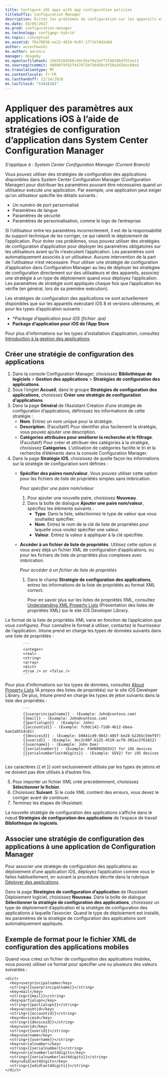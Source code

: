 ```yaml
---
title: Configure iOS apps with app configuration policies
titleSuffix: Configuration Manager
description: Évitez les problèmes de configuration sur les appareils exécutant iOS 8 ou version ultérieure en déployant des stratégies de configuration des applications sur les appareils avant que les utilisateurs exécutent les applications.
ms.date: 03/05/2017
ms.prod: configuration-manager
ms.technology: configmgr-hybrid
ms.topic: conceptual
ms.assetid: f0a78038-ea22-4826-9c07-1771b7dd2e8d
author: aczechowski
ms.author: aaroncz
manager: dougeby
ms.openlocfilehash: 19b55204566c49c95e76a3eff3f88206df553e13
ms.sourcegitcommit: 48098f9fb2f447672bf36d50c9f58a3d26acb9ed
ms.translationtype: MT
ms.contentlocale: fr-FR
ms.lasthandoff: 12/14/2018
ms.locfileid: "53416161"
---
```

# <a name="apply-settings-to-ios-apps-with-app-configuration-policies-in-system-center-configuration-manager"></a>Appliquer des paramètres aux applications iOS à l’aide de stratégies de configuration d’application dans System Center Configuration Manager

*S’applique à : System Center Configuration Manager (Current Branch)*


Vous pouvez utiliser des stratégies de configuration des applications disponibles dans System Center Configuration Manager (Configuration Manager) pour distribuer les paramètres pouvant être nécessaires quand un utilisateur exécute une application. Par exemple, une application peut exiger qu’un utilisateur spécifie les détails suivants :
- Un numéro de port personnalisé
- Paramètres de langue
- Paramètres de sécurité
- Paramètres de personnalisation, comme le logo de l’entreprise

Si l’utilisateur entre les paramètres incorrectement, il est de la responsabilité du support technique de les corriger, ce qui ralentit le déploiement de l’application.
Pour éviter ces problèmes, vous pouvez utiliser des stratégies de configuration d’application pour déployer les paramètres obligatoires sur les utilisateurs avant qu’ils n’exécutent l’application. Les paramètres sont automatiquement associés à un utilisateur. Aucune intervention de la part de l’utilisateur n’est nécessaire.
Pour utiliser une stratégie de configuration d’application dans Configuration Manager au lieu de déployer les stratégies de configuration directement sur des utilisateurs et des appareils, associez une stratégie à un type de déploiement quand vous déployez l’application. Les paramètres de stratégie sont appliqués chaque fois que l’application les vérifie (en général, lors de sa première exécution).

Les stratégies de configuration des applications ne sont actuellement disponibles que sur les appareils exécutant iOS 8 et versions ultérieures, et pour les types d’application suivants :

- **Package d’application pour iOS (fichier *.ipa)**
- **Package d’application pour iOS de l’App Store**

Pour plus d’informations sur les types d’installation d’application, consultez [Introduction à la gestion des applications](/sccm/apps/understand/introduction-to-application-management).

## <a name="create-an-app-configuration-policy"></a>Créer une stratégie de configuration des applications

1. Dans la console Configuration Manager, choisissez **Bibliothèque de logiciels** > **Gestion des applications** > **Stratégies de configuration des applications**.
2. Sous l’onglet **Accueil**, dans le groupe **Stratégies de configuration des applications**, choisissez **Créer une stratégie de configuration d’applications**.
3. Dans la page **Général** de l’Assistant Création d’une stratégie de configuration d’applications, définissez les informations de cette stratégie :
   - **Nom**. Entrez un nom unique pour la stratégie.
   - **Description**. (Facultatif) Pour identifier plus facilement la stratégie, vous pouvez ajouter une description.
   - **Catégories attribuées pour améliorer la recherche et le filtrage**. (Facultatif) Pour créer et attribuer des catégories à la stratégie, choisissez **Catégories**. L’utilisation de catégories facilite le tri et la recherche d’éléments dans la console Configuration Manager.
4. Dans la page **Stratégie iOS**, choisissez de quelle façon les informations sur la stratégie de configuration sont définies :
   - **Spécifier des paires nom/valeur**. Vous pouvez utiliser cette option pour les fichiers de liste de propriétés simples sans imbrication.

      *Pour spécifier une paire nom/valeur*
        1. Pour ajouter une nouvelle paire, choisissez **Nouveau**.
        2. Dans la boîte de dialogue **Ajouter une paire nom/valeur**, spécifiez les éléments suivants :
            - **Type**. Dans la liste, sélectionnez le type de valeur que vous souhaitez spécifier.
            - **Nom**. Entrez le nom de la clé de liste de propriétés pour laquelle vous voulez spécifier une valeur.
            - **Valeur**. Entrez la valeur à appliquer à la clé spécifiée.

   - **Accéder à un fichier de liste de propriétés**. Utilisez cette option si vous avez déjà un fichier XML de configuration d’applications, ou pour les fichiers de liste de propriétés plus complexes avec imbrication.

     *Pour accéder à un fichier de liste de propriétés*

     1. Dans le champ **Stratégie de configuration des applications**, entrez les informations de la liste de propriétés au format XML correct.

        Pour en savoir plus sur les listes de propriétés XML, consultez [Understanding XML Property Lists](https://developer.apple.com/library/ios/documentation/Cocoa/Conceptual/PropertyLists/UnderstandXMLPlist/UnderstandXMLPlist.html) (Présentation des listes de propriétés XML) sur le site iOS Developer Library.

Le format de la liste de propriétés XML varie en fonction de l’application que vous configurez. Pour connaître le format à utiliser, contactez le fournisseur de l’application.
Intune prend en charge les types de données suivants dans une liste de propriétés :
            
            ```
            <integer>
            <real>
            <string>
            <array>
            <dict>
            <true /> or <false />
            ```
Pour plus d’informations sur les types de données, consultez [About Property Lists](https://developer.apple.com/library/content/documentation/Cocoa/Conceptual/PropertyLists/AboutPropertyLists/AboutPropertyLists.html) (À propos des listes de propriétés) sur le site iOS Developer Library.
De plus, Intune prend en charge les types de jeton suivants dans la liste des propriétés :
            
            ```
            {{userprincipalname}} - (Example: John@contoso.com)
            {{mail}} - (Example: John@contoso.com)
            {{partialupn}} - (Example: John)
            {{accountid}} - (Example: fc0dc142-71d8-4b12-bbea-bae2a8514c81)
            {{deviceid}} - (Example: b9841cd9-9843-405f-be28-b2265c59ef97)
            {{userid}} - (Example: 3ec2c00f-b125-4519-acf0-302ac3761822)
            {{username}} - (Example: John Doe)
            {{serialnumber}} - (Example: F4KN99ZUG5V2) for iOS devices
            {{serialnumberlast4digits}} - (Example: G5V2) for iOS devices
            ```

Les caractères {{ et }} sont exclusivement utilisés par les types de jetons et ne doivent pas être utilisés à d’autres fins.
            
5. Pour importer un fichier XML créé précédemment, choisissez **Sélectionner le fichier**.
6. Choisissez **Suivant**. Si le code XML contient des erreurs, vous devez le corriger avant de continuer.
7. Terminez les étapes de l’Assistant.

La nouvelle stratégie de configuration des applications s’affiche dans le nœud **Stratégies de configuration des applications** de l’espace de travail **Bibliothèque de logiciels**.

## <a name="associate-an-app-configuration-policy-with-a-configuration-manager-application"></a>Associer une stratégie de configuration des applications à une application de Configuration Manager

Pour associer une stratégie de configuration des applications au déploiement d’une application iOS, déployez l’application comme vous le faites habituellement, en suivant la procédure décrite dans la rubrique [Déployer des applications](/sccm/apps/deploy-use/deploy-applications).

Dans la page **Stratégies de configuration d’application** de l’Assistant Déploiement logiciel, choisissez **Nouveau**. Dans la boîte de dialogue **Sélectionner la stratégie de configuration des applications**, choisissez un type de déploiement d’application et la stratégie de configuration des applications à laquelle l’associer.
Quand le type de déploiement est installé, les paramètres de la stratégie de configuration des applications sont automatiquement appliqués.

## <a name="example-format-for-the-mobile-app-configuration-xml-file"></a>Exemple de format pour le fichier XML de configuration des applications mobiles

Quand vous créez un fichier de configuration des applications mobiles, vous pouvez utiliser ce format pour spécifier une ou plusieurs des valeurs suivantes :

```
<dict>
  <key>userprincipalname</key>
  <string>{{userprincipalname}}</string>
  <key>mail</key>
  <string>{{mail}}</string>
  <key>partialupn</key>
  <string>{{partialupn}}</string>
  <key>accountid</key>
  <string>{{accountid}}</string>
  <key>deviceid</key>
  <string>{{deviceid}}</string>
  <key>userid</key>
  <string>{{userid}}</string>
  <key>username</key>
  <string>{{username}}</string>
  <key>serialnumber</key>
  <string>{{serialnumber}}</string>
  <key>serialnumberlast4digits</key>
  <string>{{serialnumberlast4digits}}</string>
  <key>udidlast4digits</key>
  <string>{{udidlast4digits}}</string>
</dict>
```
